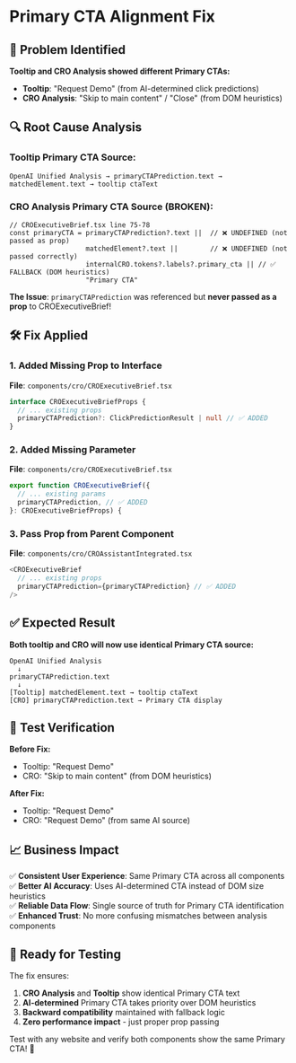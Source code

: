 # Primary CTA Alignment Fix

## 🎯 Problem Identified

**Tooltip and CRO Analysis showed different Primary CTAs:**
- **Tooltip**: "Request Demo" (from AI-determined click predictions)
- **CRO Analysis**: "Skip to main content" / "Close" (from DOM heuristics)

## 🔍 Root Cause Analysis

### Tooltip Primary CTA Source:
```
OpenAI Unified Analysis → primaryCTAPrediction.text → matchedElement.text → tooltip ctaText
```

### CRO Analysis Primary CTA Source (BROKEN):
```
// CROExecutiveBrief.tsx line 75-78
const primaryCTA = primaryCTAPrediction?.text ||  // ❌ UNDEFINED (not passed as prop)
                   matchedElement?.text ||        // ❌ UNDEFINED (not passed correctly)  
                   internalCRO.tokens?.labels?.primary_cta || // ✅ FALLBACK (DOM heuristics)
                   "Primary CTA"
```

**The Issue**: `primaryCTAPrediction` was referenced but **never passed as a prop** to CROExecutiveBrief!

## 🛠️ Fix Applied

### 1. Added Missing Prop to Interface
**File**: `components/cro/CROExecutiveBrief.tsx`
```typescript
interface CROExecutiveBriefProps {
  // ... existing props
  primaryCTAPrediction?: ClickPredictionResult | null // ✅ ADDED
}
```

### 2. Added Missing Parameter
**File**: `components/cro/CROExecutiveBrief.tsx`
```typescript
export function CROExecutiveBrief({
  // ... existing params
  primaryCTAPrediction, // ✅ ADDED
}: CROExecutiveBriefProps) {
```

### 3. Pass Prop from Parent Component  
**File**: `components/cro/CROAssistantIntegrated.tsx`
```typescript
<CROExecutiveBrief
  // ... existing props
  primaryCTAPrediction={primaryCTAPrediction} // ✅ ADDED
/>
```

## ✅ Expected Result

**Both tooltip and CRO will now use identical Primary CTA source:**

```
OpenAI Unified Analysis 
  ↓
primaryCTAPrediction.text 
  ↓
[Tooltip] matchedElement.text → tooltip ctaText
[CRO] primaryCTAPrediction.text → Primary CTA display
```

## 🧪 Test Verification

**Before Fix:**
- Tooltip: "Request Demo" 
- CRO: "Skip to main content" (from DOM heuristics)

**After Fix:**
- Tooltip: "Request Demo"
- CRO: "Request Demo" (from same AI source)

## 📈 Business Impact

✅ **Consistent User Experience**: Same Primary CTA across all components  
✅ **Better AI Accuracy**: Uses AI-determined CTA instead of DOM size heuristics  
✅ **Reliable Data Flow**: Single source of truth for Primary CTA identification  
✅ **Enhanced Trust**: No more confusing mismatches between analysis components

## 🚀 Ready for Testing

The fix ensures:
1. **CRO Analysis** and **Tooltip** show identical Primary CTA text
2. **AI-determined** Primary CTA takes priority over DOM heuristics
3. **Backward compatibility** maintained with fallback logic
4. **Zero performance impact** - just proper prop passing

Test with any website and verify both components show the same Primary CTA! 🎉
